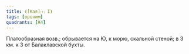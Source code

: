 ```yaml
---
title: ⦗[Кая]⒯ I⦘
tags: [ороним]
quadrants: [Ж4]
---
```


Платообразная возв.; обрывается на Ю, к морю, скальной стеной; в 3 км. к З от
Балаклавской бухты.
